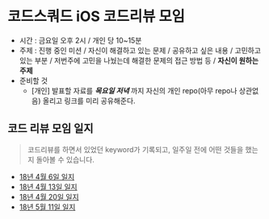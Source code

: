 # 코드스쿼드 iOS 코드리뷰 모임

- 시간 : 금요일 오후 2시 /  개인 당 10~15분
- 주제 : 진행 중인 미션 / 자신이 해결하고 있는 문제 / 공유하고 싶은 내용 / 고민하고 있는 부분 / 저번주에 고민을 나눴는데 해결한 문제의 접근 방법 등 / __자신이 원하는 주제__
- 준비할 것
	- [개인] 발표할 자료를 ___목요일 저녁___ 까지 자신의 개인 repo(아무 repo나 상관없음) 올리고 링크를 미리 공유해준다.


## 코드 리뷰 모임 일지

> 코드리뷰를 하면서 있었던 keyword가 기록되고, 일주일 전에 어떤 것들을 했는지 돌아볼 수 있습니다.

* [18년 4월 6일 일지](ReviewDiary/180406_diary.md)
* [18년 4월 13일 일지](ReviewDiary/180413_diary.md)
* [18년 4월 20일 일지](ReviewDiary/180420_diary.md)
* [18년 5월 11일 일지](ReviewDiary/180511_diary.md)